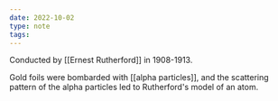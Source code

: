 ```yaml
---
date: 2022-10-02
type: note
tags: 
---
```


Conducted by [[Ernest Rutherford]] in 1908-1913.

Gold foils were bombarded with [[alpha particles]], and the scattering pattern of the alpha particles led to Rutherford's model of an atom.
